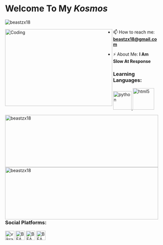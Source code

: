 # Welcome To My <i>Kosmos</i> 

<p align="left"> <img src="https://komarev.com/ghpvc/?username=beastzx18&label=Profile%20views&color=00bdff&style=plastic" alt="beastzx18" /></p>

<img align="left" alt="Coding" width="350" height = "250" src="https://i.pinimg.com/originals/45/d1/db/45d1db2f2af39c5c53a43af6ee935079.gif">



- 📫 How to reach me: **beastzx18@gmail.com**

- ⚡ About Me: **I Am Slow At Response**


<h3 align="left">Learning Languages:</h3>

<p align="left">
<a href="https://www.python.org" target="_blank"> <img src="https://i.ibb.co/hsfjtKH/1622523326120.png" alt="python" width="60" height="60"/> </a>
<a href="https://www.w3.org/html/" target="_blank"> <img src="https://i.ibb.co/ZVWP70N/1622523565398.png" alt="html5" width="70" height="70"/> </a> 
</p>

<p><img align="left" width = "500" height = "170" src="https://github-readme-stats.vercel.app/api/top-langs?username=beastzx18&show_icons=true&locale=en&layout=compact" alt="beastzx18"/></p>
<p><img align="left" width = "500" height = "170" src="https://github-readme-stats.vercel.app/api?username=beastzx18&show_icons=true&locale=en" alt="beastzx18"/></p>

<h3 align="left">Social Platforms:</h3>

<p align="left">
<a href="https://twitter.com/vikram_v18" target="blank"><img align="center" src="https://i.ibb.co/JqN2Yb4/1622523750254.png" alt="vikramv18" height="30" width="30" /></a> 
<a href="https://www.instagram.com/beastzx18/" target="blank"><img align="center" src="https://i.ibb.co/NFsNPyD/1622523859811.png" alt="BEAST" height="30" width="30" /></a>
<a href="https://youtube.com/channel/UCj4VHllQLeQTJ-fpqT1QljQ" target="blank"><img align="center" src="https://i.ibb.co/FYPz5gs/1622523967011.png" alt="BEAST" height="30" width="30" /></a>
<a href="https://beastzx18@gmail.com"target="blank"><img align="center" src="https://i.ibb.co/bQWYPQ5/1622524161577.png"  alt="BEAST" height="30" width="30" /></a>
</p>


